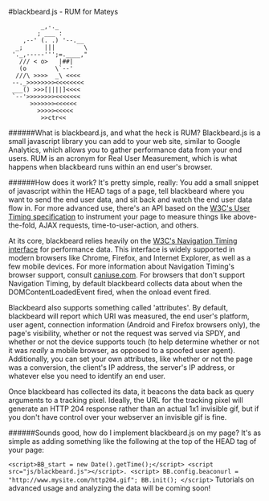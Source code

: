 #blackbeard.js - RUM for Mateys
    
             _,-._
            ; ___ :
        ,--' (. .) '--.__
      _;      |||        \
     '._,-----''';=.____,"
       /// < o>   |##|
       (o        \`--'
      ///\ >>>>  _\ <<<<
     --._>>>>>>>><<<<<<<<
     ___() >>>[||||]<<<<
     `--'>>>>>>>><<<<<<<
          >>>>>>><<<<<<
            >>>>><<<<<
             >>ctr<<

######What is blackbeard.js, and what the heck is RUM?
Blackbeard.js is a small javascript library you can add to your web site, similar to Google Analytics, which allows you to gather performance data from your end   users.  RUM is an acronym for Real User Measurement, which is what happens when blackbeard runs within an end user's browser.

######How does it work?
It's pretty simple, really:  You add a small snippet of javascript within the HEAD tags of a page, tell blackbeard where you want to send the end user data, and   sit back and watch the end user data flow in.  For more advanced use, there's an API based on the [W3C's User Timing specification][1] to instrument your page to    measure things like above-the-fold, AJAX requests, time-to-user-action, and others.

At its core, blackbeard relies heavily on the [W3C's Navigation Timing interface][2] for performance data.  This interface is widely supported in modern browsers like Chrome, Firefox, and Internet Explorer, as well as a few mobile devices.  For more information about Navigation Timing's browser support, consult [caniuse.com](http://caniuse.com/#feat=nav-timing). For browsers that don't support Navigation Timing, by default blackbeard collects data about when the DOMContentLoadedEvent fired, when the onload event fired.

Blackbeard also supports something called 'attributes'.  By default, blackbeard will report which URI was measured, the end user's platform, user agent, connection information (Android and Firefox browsers only), the page's visibility, whether or not the request was served via SPDY, and whether or not the device   supports touch (to help determine whether or not it was *really* a mobile browser, as opposed to a spoofed user agent).  Additionally, you can set your own        attributes, like whether or not the page was a conversion, the client's IP address, the server's IP address, or whatever else you need to identify an end user.

Once blackbeard has collected its data, it beacons the data back as query arguments to a tracking pixel.  Ideally, the URL for the tracking pixel will generate an HTTP 204 response rather than an actual 1x1 invisible gif, but if you don't have control over your webserver an invisible gif is fine.

######Sounds good, how do I implement blackbeard.js on my page?
It's as simple as adding something like the following at the top of the HEAD tag of your page:

`
    <script>BB_start = new Date().getTime();</script>
    <script src="js/blackbeard.js"></script>.
    <script>
      BB.config.beaconurl = "http://www.mysite.com/http204.gif";
      BB.init();
    </script>
`
Tutorials on advanced usage and analyzing the data will be coming soon!


[1]: http://www.w3.org/TR/user-timing/
[2]: http://www.w3.org/TR/navigation-timing/
